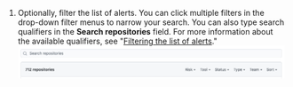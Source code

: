 1. Optionally, filter the list of alerts. You can click multiple filters in the drop-down filter menus to narrow your search. You can also type search qualifiers in the **Search repositories** field. For more information about the available qualifiers, see "[Filtering the list of alerts](#filtering-the-list-of-alerts)."
  ![The drop-down filter menus and Search repositories field in the security overview](/assets/images/help/organizations/security-overview-filter-alerts.png)
